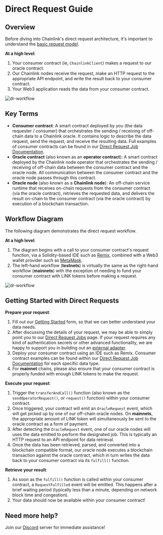 # Direct Request Guide

## Overview
Before diving into Chainlink's direct request architecture, it's important to understand the [basic request model](https://docs.chain.link/architecture-overview/architecture-request-model?parent=gettingStarted). 

**At a high level**:

1. Your consumer contract (ie, `ChainlinkClient`) makes a request to our oracle contract.
1. Our Chainlink nodes receive the request, make an HTTP request to the appropriate API endpoint, and write the result back to your consumer contract.
1. Your Web3 application reads the data from your consumer contract.

![dr-workflow](/../media/DR-Request-Workflow.png)

## Key Terms

* **Consumer contract**: A smart contract deployed by you (the data requester / consumer) that orchestrates the sending / receiving of off-chain data to a Chainlink oracle. It contains logic to describe the data request, send the request, and receive the resulting data. Full examples of consumer contracts can be found in our [Direct Request Job Documentation](/services/direct-request-jobs/Jobs-and-Pricing).
* **Oracle contract** (also known as an **operator contract**): A smart contract deployed by the Chainlink node operator that orchestrates the sending / receiving of off-chain data between the consumer contract and the oracle node. All communication between the consumer contract and the oracle node passes through this contract.
* **Oracle node** (also known as a **Chainlink node**): An off-chain service runtime that receives on-chain requests from the consumer contract (via the oracle contract), retrieves the requested data, and delivers the result on-chain to the consumer contract (via the oracle contract) by execution of a blockchain transaction.


## Workflow Diagram
The following diagram demonstrates the direct request workflow.

**At a high level**:

1. The diagram begins with a call to your consumer contract's request function, via a Solidity-based IDE such as [Remix](https://remix-project.org/#:~:text=JUMP%20INTO%20WEB3,teaching%20and%20experimenting%20with%20Ethereum.), combined with a Web3 wallet provider such as [MetaMask](https://metamask.io). 
1. The left-hand workflow (**testnets**) is virtually the same as the right-hand workflow (**mainnets**) with the exception of needing to fund your consumer contract with LINK tokens before making a request.  

![dr-workflow](/../media/CL_DR_Model.png) 

## Getting Started with Direct Requests

**Prepare your request**:

1. Fill out our [Getting Started](https://linkwellnodes.io/Getting-Started.html) form, so that we can better understand your data needs.
1. After discussing the details of your request, we may be able to simply point you to our [Direct Request Jobs](/services/direct-request-jobs/Jobs-and-Pricing) page. If your request requires any kind of authentication secrets or other advanced functionality, we are happy to support you in building out an [external adapter](/services/direct-request-jobs/Jobs-and-Pricing?id=external-adapters).  
1. Deploy your consumer contract using an IDE such as Remix. Consumer contract examples can be found within our [Direct Request Job Documentation](/services/direct-request-jobs/Jobs-and-Pricing) for each specific data type.
1. For **mainnet** chains, please also ensure that your consumer contract is properly funded with enough LINK tokens to make the request.

**Execute your request**:

1. Trigger the `transferAndCall()` function (also known as the `sendOperatorRequest()`, or `request()` function) within your consumer contract.
1. Once triggered, your contract will emit an `OracleRequest` event, which will get picked up by one of our off-chain oracle nodes. On **mainnets**, the appropriate amount of LINK token will simultaneously be sent to the oracle contract as a form of payment.
1. After detecting the `OracleRequest` event, one of our oracle nodes will uses the data emitted to perform the designated job. This is typically an HTTP request to an API endpoint for data retrieval.
1. Once the data has been retrieved, parsed, and converted into a blockchain compatible format, our oracle node executes a blockchain transaction against the oracle contract, which in turn writes the data back to your consumer contract via its `fulfill()` function.

**Retrieve your result**:
  
1. As soon as the `fulfill()` function is called within your consumer contract, a `RequestFulfilled` event will be emitted. This happens after a brief waiting period (typically less than a minute, depending on network block time and congestion).
1. Your data should now be available within your consumer contract! 

## Need more help?

Join our [Discord](https://discord.com/invite/Xs6SjqVPUA) server for immediate assistance!